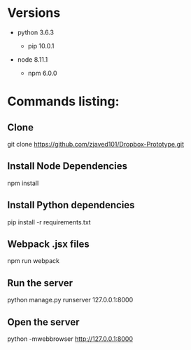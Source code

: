 # Versions
* python 3.6.3
    - pip 10.0.1

* node 8.11.1
    - npm 6.0.0

# Commands listing:

## Clone
git clone https://github.com/zjaved101/Dropbox-Prototype.git

## Install Node Dependencies
npm install

## Install Python dependencies
pip install -r requirements.txt

## Webpack .jsx files
npm run webpack

## Run the server
python manage.py runserver 127.0.0.1:8000

## Open the server
python -mwebbrowser http://127.0.0.1:8000
